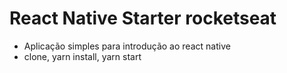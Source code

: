 # React Native Starter rocketseat
  + Aplicação simples para introdução ao react native
  + clone, yarn install, yarn start

